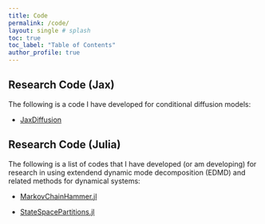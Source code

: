 ```yaml
---
title: Code
permalink: /code/
layout: single # splash
toc: true
toc_label: "Table of Contents"
author_profile: true
---
```



## Research Code (Jax)
The following is a code I have developed for conditional diffusion models:

* [JaxDiffusion](https://github.com/sandreza/JaxDiffusion)

## Research Code (Julia)
The following is a list of codes that I have developed (or am developing) for research in using extendend dynamic mode decomposition (EDMD) and related methods for dynamical systems:

* [MarkovChainHammer.jl](https://github.com/sandreza/MarkovChainHammer.jl)

* [StateSpacePartitions.jl](https://github.com/sandreza/StateSpacePartitions.jl)




